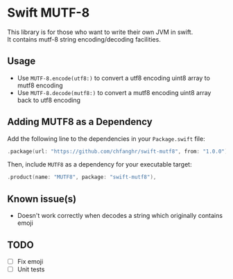 # Swift MUTF-8

This library is for those who want to write their own JVM in swift.<br>
It contains mutf-8 string encoding/decoding facilities.

## Usage

* Use `MUTF-8.encode(utf8:)`  to convert a utf8 encoding uint8 array to mutf8 encoding
* Use `MUTF-8.decode(mutf8:)` to convert a mutf8 encoding uint8 array back to utf8 encoding

## Adding MUTF8 as a Dependency

Add the following line to the dependencies in your `Package.swift` file:

```swift
.package(url: "https://github.com/chfanghr/swift-mutf8", from: "1.0.0"),
```

Then, include `MUTF8` as a dependency for your executable target:

```swift
.product(name: "MUTF8", package: "swift-mutf8"),
```

## Known issue(s)

* Doesn't work correctly when decodes a string which originally contains emoji 

## TODO

- [ ] Fix emoji
- [ ] Unit tests 
